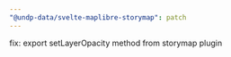```yaml
---
"@undp-data/svelte-maplibre-storymap": patch
---
```


fix: export setLayerOpacity method from storymap plugin
